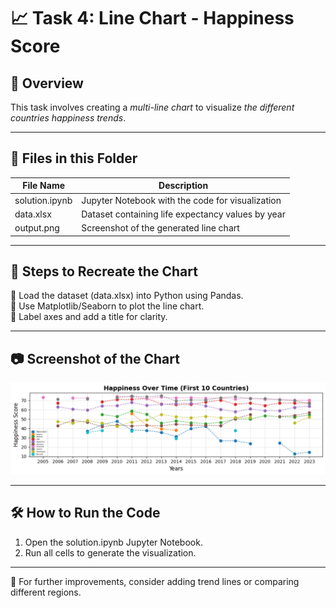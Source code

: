 # 📈 Task 4: Line Chart - Happiness Score
## 📌 Overview  
This task involves creating a *multi-line chart* to visualize *the different countries happiness trends*. 

---

## 📂 Files in this Folder

| File Name         | Description                                    |
|------------------|--------------------------------|
| solution.ipynb | Jupyter Notebook with the code for visualization |
| data.xlsx       | Dataset containing life expectancy values by year |
| output.png     | Screenshot of the generated line chart |

---


## 📜 Steps to Recreate the Chart
⿡ Load the dataset (data.xlsx) into Python using Pandas.  
⿢ Use Matplotlib/Seaborn to plot the line chart.  
⿣ Label axes and add a title for clarity.  

---

## 📷 Screenshot of the Chart
![Happiness Score](output.png)

---

## 🛠 How to Run the Code
1. Open the solution.ipynb Jupyter Notebook.
2. Run all cells to generate the visualization.

---

🔗 For further improvements, consider adding trend lines or comparing different regions.
